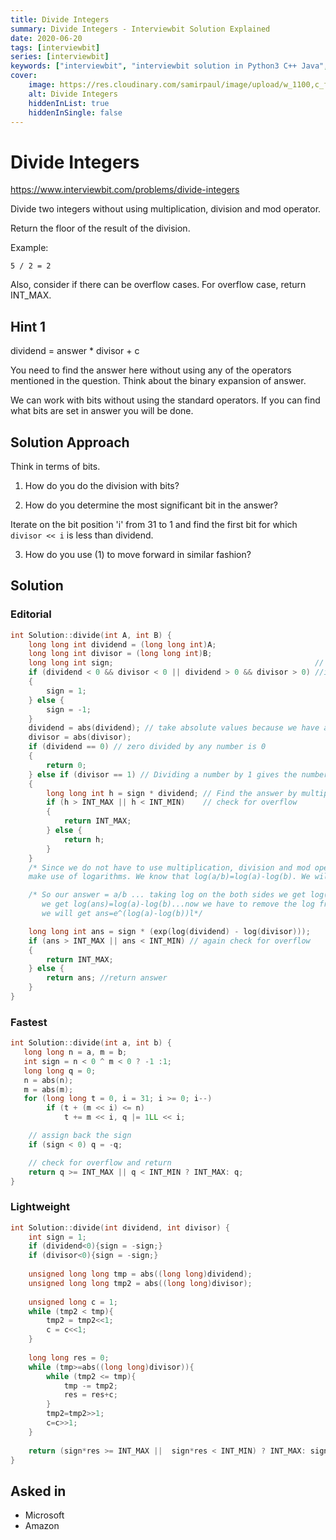 ```yaml
---
title: Divide Integers
summary: Divide Integers - Interviewbit Solution Explained
date: 2020-06-20
tags: [interviewbit]
series: [interviewbit]
keywords: ["interviewbit", "interviewbit solution in Python3 C++ Java", "Divide Integers Solution Explained"]
cover:
    image: https://res.cloudinary.com/samirpaul/image/upload/w_1100,c_fit,co_rgb:FFFFFF,l_text:Arial_75_bold:Divide Integers - Solution Explained/problem-solving.webp
    alt: Divide Integers
    hiddenInList: true
    hiddenInSingle: false
---
```


# Divide Integers

https://www.interviewbit.com/problems/divide-integers

Divide two integers without using multiplication, division and mod operator.

Return the floor of the result of the division.

Example:
```
5 / 2 = 2
```
Also, consider if there can be overflow cases. For overflow case, return INT_MAX.

## Hint 1

dividend = answer * divisor + c

You need to find the answer here without using any of the operators mentioned in the question. Think about the binary expansion of answer.

We can work with bits without using the standard operators. If you can find what bits are set in answer you will be done.

## Solution Approach

Think in terms of bits.

1. How do you do the division with bits?

2. How do you determine the most significant bit in the answer?

Iterate on the bit position 'i' from 31 to 1 and find the first bit for which `divisor << i` is less than dividend.

3. How do you use (1) to move forward in similar fashion?


## Solution
### Editorial
```cpp
int Solution::divide(int A, int B) {
    long long int dividend = (long long int)A;
    long long int divisor = (long long int)B;
    long long int sign;                                             // this will store the sign of final result
    if (dividend < 0 && divisor < 0 || dividend > 0 && divisor > 0) //if both the dividend and divisor is of same sign then answer will be positive else negative
    {
        sign = 1;
    } else {
        sign = -1;
    }
    dividend = abs(dividend); // take absolute values because we have already taken care of sign of final answer
    divisor = abs(divisor);
    if (dividend == 0) // zero divided by any number is 0
    {
        return 0;
    } else if (divisor == 1) // Dividing a number by 1 gives the number itself
    {
        long long int h = sign * dividend; // Find the answer by multiplying with the sign
        if (h > INT_MAX || h < INT_MIN)    // check for overflow
        {
            return INT_MAX;
        } else {
            return h;
        }
    }
    /* Since we do not have to use multiplication, division and mod operator what we are gonna do is 
    make use of logarithms. We know that log(a/b)=log(a)-log(b). We will use this property */

    /* So our answer = a/b ... taking log on the both sides we get log(ans)=log(a/b) ...using the above property
       we get log(ans)=log(a)-log(b)...now we have to remove the log from left hand side to get the answer.
       we will get ans=e^(log(a)-log(b))l*/

    long long int ans = sign * (exp(log(dividend) - log(divisor)));
    if (ans > INT_MAX || ans < INT_MIN) // again check for overflow
    {
        return INT_MAX;
    } else {
        return ans; //return answer
    }
}

```

### Fastest
```cpp
int Solution::divide(int a, int b) {
   long long n = a, m = b;
   int sign = n < 0 ^ m < 0 ? -1 :1;
   long long q = 0;
   n = abs(n);
   m = abs(m);
   for (long long t = 0, i = 31; i >= 0; i--)
        if (t + (m << i) <= n)
            t += m << i, q |= 1LL << i;

    // assign back the sign
    if (sign < 0) q = -q;

    // check for overflow and return
    return q >= INT_MAX || q < INT_MIN ? INT_MAX: q;
}
```

### Lightweight
```cpp
int Solution::divide(int dividend, int divisor) {
    int sign = 1;
    if (dividend<0){sign = -sign;}
    if (divisor<0){sign = -sign;}
     
    unsigned long long tmp = abs((long long)dividend);
    unsigned long long tmp2 = abs((long long)divisor);
            
    unsigned long c = 1;
    while (tmp2 < tmp){
        tmp2 = tmp2<<1;    
        c = c<<1;
    }
     
    long long res = 0;
    while (tmp>=abs((long long)divisor)){
        while (tmp2 <= tmp){
            tmp -= tmp2;
            res = res+c;
        }
        tmp2=tmp2>>1;
        c=c>>1;    
    }
     
    return (sign*res >= INT_MAX ||  sign*res < INT_MIN) ? INT_MAX: sign*res;
}
```


## Asked in
* Microsoft
* Amazon
